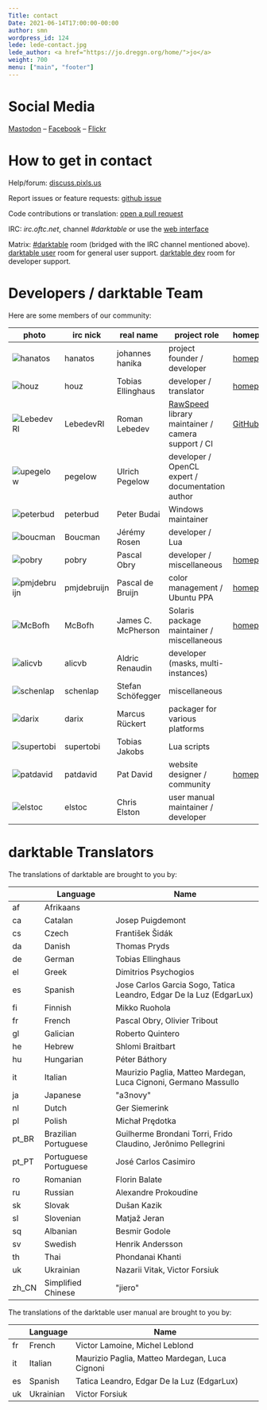 ```yaml
---
Title: contact
Date: 2021-06-14T17:00:00-00:00
author: smn
wordpress_id: 124
lede: lede-contact.jpg
lede_author: <a href="https://jo.dreggn.org/home/">jo</a>
weight: 700
menu: ["main", "footer"]
---
```


# Social Media

[Mastodon](https://photog.social/@darktable)&nbsp;– [Facebook](https://www.facebook.com/darktable)&nbsp;– [Flickr](https://www.flickr.com/groups/darktable/)

# How to get in contact

Help/forum: [discuss.pixls.us](https://discuss.pixls.us)

Report issues or feature requests:  [github issue](https://github.com/darktable-org/darktable/issues/new/choose)

Code contributions or translation: [open a pull request](https://github.com/darktable-org/darktable/pulls)

IRC: _irc.oftc.net_, channel _#darktable_ or use the [web interface](https://webchat.oftc.net/?channels=%23darktable)

Matrix: [#darktable](https://matrix.to/#/#_oftc_#darktable:matrix.org) room (bridged with the IRC channel mentioned above). [darktable user](https://matrix.to/#/#darktable-user:matrix.org) room for general user support. [darktable dev](https://matrix.to/#/#darktable-dev:matrix.org) room for developer support.

# Developers / darktable Team

Here are some members of our community:
<table class="smalltext altrows">
	<thead>
		<tr>
			<th>photo</th>
			<th>irc nick</th>
			<th>real name</th>
			<th>project role</th>
			<th>homepage</th>
			<th>gallery</th>
		</tr>
	</thead>
	<tbody>
		<tr>
			<td><img alt="hanatos" src="/images/team/hanatos.jpg"></td>
			<td>hanatos</td>
			<td>johannes hanika</td>
			<td>project founder / developer</td>
			<td>
				<a href="https://jo.dreggn.org/home/">homepage</a>
			</td>
			<td></td>
		</tr>
		<tr>
			<td><img alt="houz" src="/images/team/avatar_houz.jpg"></td>
			<td>houz</td>
			<td>Tobias Ellinghaus</td>
			<td>developer / translator</td>
			<td>
				<a href="https://houz.org/">homepage</a>
			</td>
			<td></td>
		</tr>
		<tr>
			<td><img alt="LebedevRI" src="/images/team/lebedevri.png"></td>
			<td>LebedevRI</td>
			<td>Roman Lebedev</td>
			<td>
				<a href="https://github.com/darktable-org/rawspeed">RawSpeed</a> library maintainer / camera support / <span class="caps">CI</span>
			</td>
			<td>
				<a href="https://github.com/LebedevRI">GitHub</a>
			</td>
			<td></td>
		</tr>
		<tr>
			<td><img alt="upegelow" src="/images/team/pegelow.jpg"></td>
			<td>pegelow</td>
			<td>Ulrich Pegelow</td>
			<td>developer / OpenCL expert / documentation author</td>
			<td></td>
			<td>
				<a href="http://www.tongareva.de/">gallery</a>
			</td>
		</tr>
		<tr>
			<td><img alt="peterbud" src="/images/team/peterbud.jpg"></td>
			<td>peterbud</td>
			<td>Peter Budai</td>
			<td>Windows maintainer</td>
			<td></td>
			<td></td>
		</tr>
		<tr>
			<td><img alt="boucman" src="/images/team/boucman.jpg"></td>
			<td>Boucman</td>
			<td>Jérémy Rosen</td>
			<td>developer / Lua</td>
			<td></td>
			<td>
				<a href="https://picasaweb.google.com/103880712495616324041">gallery</a>
			</td>
		</tr>
		<tr>
			<td><img alt="pobry" src="/images/team/obry.jpg"></td>
			<td>pobry</td>
			<td>Pascal Obry</td>
			<td>developer / miscellaneous</td>
			<td>
				<a href="http://www.obry.net/">homepage</a>
			</td>
			<td>
				<a href="http://photos.obry.net">gallery</a>
			</td>
		</tr>
		<tr>
			<td><img alt="pmjdebruijn" src="/images/team/pmjdebruijn.png"></td>
			<td>pmjdebruijn</td>
			<td>Pascal de Bruijn</td>
			<td>color management / Ubuntu <span class="caps">PPA</span></td>
			<td>
				<a href="https://encrypted.pcode.nl/blog/">homepage</a>
			</td>
			<td>
				<a href="https://encrypted.pcode.nl/photos/">gallery</a>
			</td>
		</tr>
		<tr>
			<td><img alt="McBofh" src="/images/team/mcbofh.jpg"></td>
			<td>McBofh</td>
			<td>James C. McPherson</td>
			<td>Solaris package maintainer / miscellaneous</td>
			<td>
				<a href="https://www.jmcpdotcom.com/blog">homepage</a>
			</td>
			<td></td>
		</tr>
		<tr>
			<td><img alt="alicvb" src="/images/team/aldric_100.jpg"></td>
			<td>alicvb</td>
			<td>Aldric Renaudin</td>
			<td>developer (masks, multi-instances)</td>
			<td></td>
			<td></td>
		</tr>
		<tr>
			<td><img alt="schenlap" src="/images/team/schenlap.jpg"></td>
			<td>schenlap</td>
			<td>Stefan Schöfegger</td>
			<td>miscellaneous</td>
			<td></td>
			<td></td>
		</tr>
		<tr>
			<td><img alt="darix" src="/images/team/darix.png"></td>
			<td>darix</td>
			<td>Marcus Rückert</td>
			<td>packager for various platforms</td>
			<td></td>
			<td></td>
		</tr>
		<tr>
			<td><img alt="supertobi" src="/images/team/supertobi.png"></td>
			<td>supertobi</td>
			<td>Tobias Jakobs</td>
			<td>Lua scripts</td>
			<td></td>
			<td></td>
		</tr>
		<tr>
			<td><img alt="patdavid" src="/images/team/patdavid.jpg"></td>
			<td>patdavid</td>
			<td>Pat David</td>
			<td>website designer / community</td>
			<td>
				<a href="https://pixls.us/">homepage</a>
			</td>
			<td></td>
		</tr>
		<tr>
			<td><img alt="elstoc" src="/images/team/elstoc.jpg"></td>
			<td>elstoc</td>
			<td>Chris Elston</td>
			<td>user manual maintainer / developer</td>
			<td></td>
			<td></td>
		</tr>
	</tbody>
</table>

# darktable Translators

The translations of darktable are brought to you by:
<table class='smalltext altrows' markdown=1>
<thead>
<tr>
<th >
</th>
<th >Language
</th>
<th >Name
</th>
</tr>
</thead>
<tbody >
<tr>
<td>af
</td>
<td>Afrikaans
</td>
<td>
</td>
</tr>
<tr>
<td>ca
</td>
<td>Catalan
</td>
<td>Josep Puigdemont
</td>
</tr>
<tr>
<td>cs
</td>
<td>Czech
</td>
<td>František Šidák
</td>
</tr>
<tr>
<td>da
</td>
<td>Danish
</td>
<td>Thomas Pryds
</td>
</tr>
<tr>
<td>de
</td>
<td>German
</td>
<td>Tobias Ellinghaus
</td>
</tr>
<tr>
<td>el
</td>
<td>Greek
</td>
<td>Dimitrios Psychogios
</td>
</tr>
<tr>
<td>es
</td>
<td>Spanish
</td>
<td>Jose Carlos Garcia Sogo, Tatica Leandro, Edgar De la Luz (EdgarLux)
</td>
</tr>
<tr>
<td>fi
</td>
<td>Finnish
</td>
<td>Mikko Ruohola
</td>
</tr>
<tr>
<td>fr
</td>
<td>French
</td>
<td>Pascal Obry, Olivier Tribout
</td>
</tr>
<tr>
<td>gl
</td>
<td>Galician
</td>
<td>Roberto Quintero
</td>
</tr>
<tr>
<td>he
</td>
<td>Hebrew
</td>
<td>Shlomi Braitbart
</td>
</tr>
<tr>
<td>hu
</td>
<td>Hungarian
</td>
<td>Péter Báthory
</td>
</tr>
<tr>
<td>it
</td>
<td>Italian
</td>
<td>Maurizio Paglia, Matteo Mardegan, Luca Cignoni, Germano Massullo
</td>
</tr>
<tr>
<td>ja
</td>
<td>Japanese
</td>
<td>"a3novy"
</td>
</tr>
<tr>
<td>nl
</td>
<td>Dutch
</td>
<td>Ger Siemerink
</td>
</tr>
<tr>
<td>pl
</td>
<td>Polish
</td>
<td>Michał Prędotka
</td>
</tr>
<tr>
<td>pt_BR
</td>
<td>Brazilian Portuguese
</td>
<td>Guilherme Brondani Torri, Frido Claudino, Jerônimo Pellegrini
</td>
</tr>
<tr>
<td>pt_PT
</td>
<td>Portuguese Portuguese
</td>
<td>José Carlos Casimiro
</td>
</tr>
<tr>
<td>ro
</td>
<td>Romanian
</td>
<td>Florin Balate
</td>
</tr>
<tr>
<td>ru
</td>
<td>Russian
</td>
<td>Alexandre Prokoudine
</td>
</tr>
<tr>
<td>sk
</td>
<td>Slovak
</td>
<td>Dušan Kazik
</td>
</tr>
<tr>
<td>sl
</td>
<td>Slovenian
</td>
<td>Matjaž Jeran
</td>
</tr>
<tr>
<td>sq
</td>
<td>Albanian
</td>
<td>Besmir Godole
</td>
</tr>
<tr>
<td>sv
</td>
<td>Swedish
</td>
<td>Henrik Andersson
</td>
</tr>
<tr>
<td>th
</td>
<td>Thai
</td>
<td>Phondanai Khanti
</td>
</tr>
<tr>
<td>uk
</td>
<td>Ukrainian
</td>
<td>Nazarii Vitak, Victor Forsiuk
</td>
</tr>
<tr>
<td>zh_CN
</td>
<td>Simplified Chinese
</td>
<td>"jiero"
</td>
</tr>
</tbody>
</table>

The translations of the darktable user manual are brought to you by:

<table class='smalltext altrows' markdown=1>
<thead>
<tr>
<th >
</th>
<th >Language
</th>
<th >Name
</th>
</tr>
</thead>
<tbody >
<tr>
<td>fr
</td>
<td>French
</td>
<td>Victor Lamoine, Michel Leblond
</td>
</tr>
<tr>
<td>it
</td>
<td>Italian
</td>
<td>Maurizio Paglia, Matteo Mardegan, Luca Cignoni
</td>
</tr>
<tr>
<td>es
</td>
<td>Spanish
</td>
<td>Tatica Leandro, Edgar De la Luz (EdgarLux)
</td>
</tr>
<tr>
<td>uk
</td>
<td>Ukrainian
</td>
<td>Victor Forsiuk
</td>
</tr>
</tbody>
</table>

